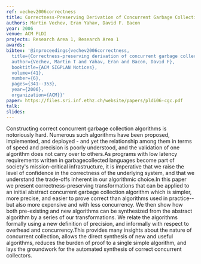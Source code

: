 ```yaml
---
ref: vechev2006correctness
title: Correctness-Preserving Derivation of Concurrent Garbage Collection Algorithms
authors: Martin Vechev, Eran Yahav, David F. Bacon
year: 2006
venue: ACM PLDI
projects: Research Area 1, Research Area 1
awards: 
bibtex: '@inproceedings{vechev2006correctness,
  title={Correctness-preserving derivation of concurrent garbage collection algorithms},
  author={Vechev, Martin T and Yahav, Eran and Bacon, David F},
  booktitle={ACM SIGPLAN Notices},
  volume={41},
  number={6},
  pages={341--353},
  year={2006},
  organization={ACM}}'
paper: https://files.sri.inf.ethz.ch/website/papers/pldi06-cgc.pdf
talk: 
slides: 
---
```


Constructing correct concurrent garbage collection algorithms is notoriously hard. Numerous such algorithms have been proposed, implemented, and deployed - and yet the relationship among them in terms of speed and precision is poorly understood, and the validation of one algorithm does not carry over to others.As programs with low latency requirements written in garbagecollected languages become part of society's mission-critical infrastructure, it is imperative that we raise the level of confidence in the correctness of the underlying system, and that we understand the trade-offs inherent in our algorithmic choice.In this paper we present correctness-preserving transformations that can be applied to an initial abstract concurrent garbage collection algorithm which is simpler, more precise, and easier to prove correct than algorithms used in practice--but also more expensive and with less concurrency. We then show how both pre-existing and new algorithms can be synthesized from the abstract algorithm by a series of our transformations. We relate the algorithms formally using a new definition of precision, and informally with respect to overhead and concurrency.This provides many insights about the nature of concurrent collection, allows the direct synthesis of new and useful algorithms, reduces the burden of proof to a single simple algorithm, and lays the groundwork for the automated synthesis of correct concurrent collectors.

